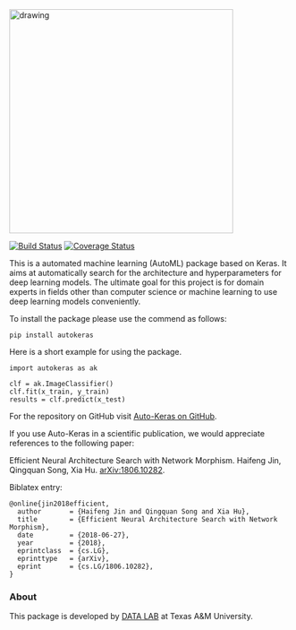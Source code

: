 <img src="https://github.com/jhfjhfj1/autokeras/blob/docs/logo.png?raw=true" alt="drawing" width="400px"/>

[![Build Status](https://travis-ci.org/jhfjhfj1/autokeras.svg?branch=master)](https://travis-ci.org/jhfjhfj1/autokeras)
[![Coverage Status](https://coveralls.io/repos/github/jhfjhfj1/autokeras/badge.svg?branch=master)](https://coveralls.io/github/jhfjhfj1/autokeras?branch=master)

This is a automated machine learning (AutoML) package based on Keras.
It aims at automatically search for the architecture and hyperparameters for deep learning models.
The ultimate goal for this project is for domain experts in fields other than computer science or machine learning
to use deep learning models conveniently.

To install the package please use the commend as follows:

    pip install autokeras

Here is a short example for using the package.


    import autokeras as ak

    clf = ak.ImageClassifier()
    clf.fit(x_train, y_train)
    results = clf.predict(x_test)

For the repository on GitHub visit [Auto-Keras on GitHub](https://github.com/jhfjhfj1/autokeras).

If you use Auto-Keras in a scientific publication, we would appreciate references to the following paper:

Efficient Neural Architecture Search with Network Morphism.
Haifeng Jin, Qingquan Song, Xia Hu.
[arXiv:1806.10282](https://arxiv.org/abs/1806.10282).

Biblatex entry:

    @online{jin2018efficient,
      author       = {Haifeng Jin and Qingquan Song and Xia Hu},
      title        = {Efficient Neural Architecture Search with Network Morphism},
      date         = {2018-06-27},
      year         = {2018},
      eprintclass  = {cs.LG},
      eprinttype   = {arXiv},
      eprint       = {cs.LG/1806.10282},
    }

### About

This package is developed by [DATA LAB](http://faculty.cs.tamu.edu/xiahu/) at Texas A&M University.
